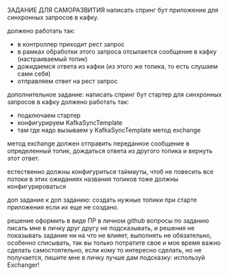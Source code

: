 ЗАДАНИЕ ДЛЯ САМОРАЗВИТИЯ
написать спринг бут приложение для синхронных запросов в кафку.

должено работать так:
- в контроллер приходит рест запрос
- в рамках обработки этого запроса отсылается сообщение в кафку (настраиваемый топик)
- дожидаемся ответа из кафки (из этого же топика, то есть слушаем сами себя)
- отправляем ответ на рест запрос

дополнительное задание:
написать спринг бут стартер для синхронных запросов в кафку
должено работать так:
- подключаем стартер
- конфигурируем KafkaSyncTemplate
- там где надо вызываем у KafkaSyncTemplate метод exchange

метод exchange должен отправить переданное сообщение в определенный топик,
дождаться ответа из другого топика и вернуть этот ответ.

естественно должны конфигуриться таймауты, чтоб не повесить все потоки в этих ожиданиях
названия топиков тоже должны конфигурироваться

доп задание к доп заданию:
создать нужные топики при старте приложения если их еще не создано.

решение оформить в виде ПР в личном github
вопросы по заданию писать мне в личку
друг другу не подсказывать, и решения не показывать
задание ни на что не влияет, выполнять не обязательно, особенно списывать, так вы только потратите свое и мое время
важно сделать самостоятельно, если кому то интересно сделать, но не получается, пишите мне в личку лучше
дам подсказку: используй Exchanger!